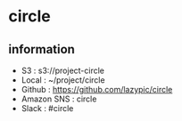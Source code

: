 # circle


## information
- S3 : s3://project-circle
- Local : ~/project/circle
- Github : https://github.com/lazypic/circle
- Amazon SNS : circle
- Slack : #circle
